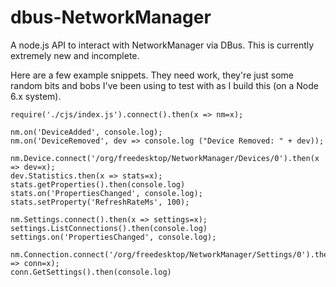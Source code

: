 # dbus-NetworkManager

A node.js API to interact with NetworkManager via DBus.  This is currently extremely new and incomplete.

Here are a few example snippets.  They need work, they're just some random bits and bobs I've been using to test with as I build this (on a Node 6.x system).

    require('./cjs/index.js').connect().then(x => nm=x);
    
    nm.on('DeviceAdded', console.log);
    nm.on('DeviceRemoved', dev => console.log ("Device Removed: " + dev));
    
    nm.Device.connect('/org/freedesktop/NetworkManager/Devices/0').then(x => dev=x);
    dev.Statistics.then(x => stats=x);
    stats.getProperties().then(console.log)
    stats.on('PropertiesChanged', console.log);
    stats.setProperty('RefreshRateMs', 100);

    nm.Settings.connect().then(x => settings=x);
    settings.ListConnections().then(console.log)
    settings.on('PropertiesChanged', console.log);

    nm.Connection.connect('/org/freedesktop/NetworkManager/Settings/0').then(x => conn=x);
    conn.GetSettings().then(console.log)
